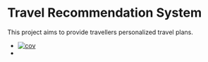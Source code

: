 # Travel Recommendation System
This project aims to provide travellers personalized travel plans.

<!-- README.md -->
+ [![cov](https://<you>.github.io/<repo>/badges/coverage.svg)](https://github.com/<you>/<repo>/actions)
+ 
